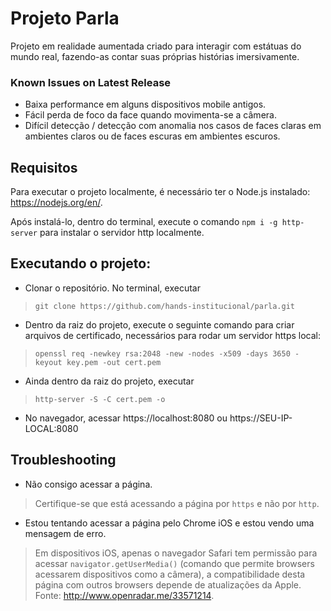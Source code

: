 # Projeto Parla

Projeto em realidade aumentada criado para interagir com estátuas do mundo real, fazendo-as contar suas próprias histórias imersivamente.



### Known Issues on Latest Release
- Baixa performance em alguns dispositivos mobile antigos.
- Fácil perda de foco da face quando movimenta-se a câmera.
- Difícil detecção / detecção com anomalia nos casos de faces claras em ambientes claros ou de faces escuras em ambientes escuros.



## Requisitos
Para executar o projeto localmente, é necessário ter o Node.js instalado: https://nodejs.org/en/.

Após instalá-lo, dentro do terminal, execute o comando `npm i -g http-server` para instalar o servidor http localmente.



## Executando o projeto:
- Clonar o repositório. No terminal, executar
>`git clone https://github.com/hands-institucional/parla.git`
- Dentro da raiz do projeto, execute o seguinte comando para criar arquivos de certificado, necessários para rodar um servidor https local:
> `openssl req -newkey rsa:2048 -new -nodes -x509 -days 3650 -keyout key.pem -out cert.pem` 
- Ainda dentro da raiz do projeto, executar 
> `http-server -S -C cert.pem -o`
- No navegador, acessar https://localhost:8080 ou https://SEU-IP-LOCAL:8080


## Troubleshooting

- Não consigo acessar a página.
> Certifique-se que está acessando a página por `https` e não por `http`.
- Estou tentando acessar a página pelo Chrome iOS e estou vendo uma mensagem de erro.
> Em dispositivos iOS, apenas o navegador Safari tem permissão para acessar `navigator.getUserMedia()` (comando que permite browsers acessarem dispositivos como a câmera), a compatibilidade desta página com outros browsers depende de  atualizações da Apple. Fonte: http://www.openradar.me/33571214.